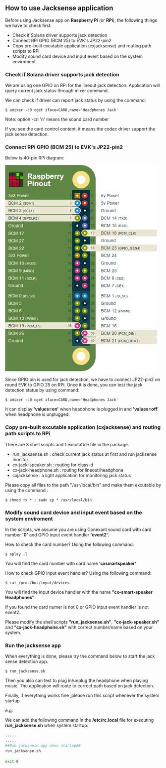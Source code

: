 

## How to use Jacksense application

Before using Jacksense app on **Raspberry Pi** (or **RPi**), the following things we have to check first:


- Check if Solana driver supports jack detection
- Connect RPi GPIO (BCM 25) to EVK's JP22-pin2
- Copy pre-built excutable application (cxjacksense) and routing path scripts to RPi
- Modify sound card device and input event based on the system enviroment

### Check if Solana driver supports jack detection
We are using one GPIO on RPi for the lineout jack detection. Application will query current jack status through mixer command.

We can check if driver can report jack status by using the command:

```
$ amixer -c0 cget iface=CARD,name='Headphones Jack'
```

Note: option -cn 'n' means the sound card number

If you see the card control content, it means the codec driver support the jack sense detection.

### Connect RPi GPIO (BCM 25) to EVK's JP22-pin2
Below is 40-pin RPi diagram:

![image](raspberry_pi_gpio.png)


Since GPIO pin is used for jack detection, we have to connect JP22-pin2 on round EVK to GPIO 25 on RPi.
Once it is done, you can test the jack detection status by using command:

```
$ amixer -c0 cget iface=CARD,name='Headphones Jack'
```

It can display **'values=on'** when headphone is plugged in and **'values=off'** when headphone is unplugged.

### Copy pre-built excutable application (cxjacksense) and routing path scripts to RPi

There are 3 shell scripts and 1 excutatble file in the package.

- run_jacksense.sh : check current jack status at first and run jacksense monitor
- cx-jack-speaker.sh : routing for class-d
- cx-jack-headphone.sh : routing for lineout/headphone
- cxjacksense : a light application for monitoring jack status

Please copy all files to the path "/usr/local/bin"
and make them excutable by using the command :

```
$ chmod +x * ; sudo cp * /usr/local/bin
```

### Modify sound card device and input event based on the system enviroment

In the scripts, we assume you are using Conexant sound card with card number **'0'** and GPIO input event handler **'event2'**.

How to check the card number?
Using the following command:

```
$ aplay -l
```

You will find the card number with card name **'cxsmartspeaker'**

How to check GPIO input event handler?
Using the following command:

```
$ cat /proc/bus/input/devices
```

You will find the input device handler with the name **"cx-smart-speaker Headphones"**

If you found the card numer is not 0 or GPIO input event handler is not event2.

Please modify the shell scripts **"run_jacksense.sh"**, **"cx-jack-speaker.sh"** and **"cx-jack-headphone.sh"** with correct number/name based on your system.

### Run the jacksense app


When everything is done, please try the command below to start the jack sense detection app.

```
$ run_jacksense.sh
```

Then you also can test to plug in/unplug the headphone when playing music. The application will route to correct path based on jack detection.


Finally, if everything works fine ,please run this script whenever the system startup.

e.g:

We can add the following command in the **/etc/rc.local** file for executing **run_jacksense.sh** when system startup:

```bash
.....
.....
##Run jacksense app when startup##
run_jacksense.sh

exit 0
```

